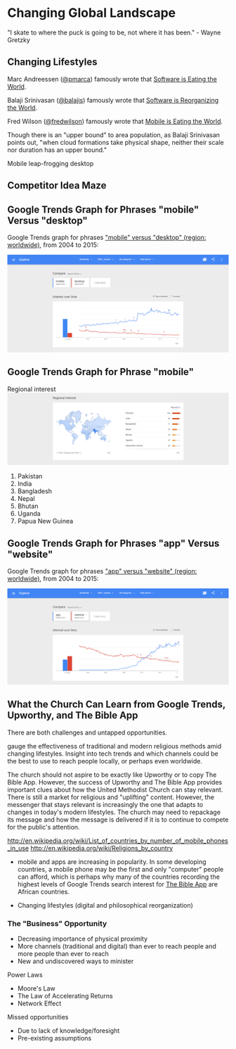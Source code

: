 # Changing Global Landscape

"I skate to where the puck is going to be, not where it has been." - Wayne Gretzky

## Changing Lifestyles

Marc Andreessen ([@pmarca](https://twitter.com/pmarca)) famously wrote that [Software is Eating the World](http://online.wsj.com/article/SB10001424053111903480904576512250915629460.html). 

Balaji Srinivasan ([@balajis](https://twitter.com/balajis)) famously wrote that [Software is Reorganizing the World](http://www.wired.com/2013/11/software-is-reorganizing-the-world-and-cloud-formations-could-lead-to-physical-nations). 

Fred Wilson ([@fredwilson](https://twitter.com/fredwilson)) famously wrote that [Mobile is Eating the World](http://www.avc.com/a_vc/2013/06/mobile-is-eating-the-world.html). 

Though there is an "upper bound" to area population, as Balaji Srinivasan points out, "when cloud formations take physical shape, neither their scale nor duration has an upper bound." 

Mobile leap-frogging desktop

## Competitor Idea Maze

## Google Trends Graph for Phrases "mobile" Versus "desktop"

Google Trends graph for phrases ["mobile" versus "desktop" (region: worldwide)](http://www.google.com/trends/explore#q=mobile%2C%20desktop&cmpt=q&tz=), from 2004 to 2015:

![](google-maps-and-trends/google-trends-mobile-versus-desktop.png)

## Google Trends Graph for Phrase "mobile" 

Regional interest
![](google-maps-and-trends/google-trends-mobile-regional-interest.png)

1. Pakistan
2. India
3. Bangladesh
4. Nepal
5. Bhutan
6. Uganda
7. Papua New Guinea

## Google Trends Graph for Phrases "app" Versus "website"

Google Trends graph for phrases ["app" versus "website" (region: worldwide)](http://www.google.com/trends/explore#q=app%2C%20website&cmpt=q&tz=), from 2004 to 2015:

![](google-maps-and-trends/google-trends-app-versus-website.png)




## What the Church Can Learn from Google Trends, Upworthy, and The Bible App 

There are both challenges and untapped opportunities. 

gauge the effectiveness of traditional and modern religious methods amid changing lifestyles. Insight into tech trends and which channels could be the best to use to reach people locally, or perhaps even worldwide.

The church should not aspire to be exactly like Upworthy or to copy The Bible App. However, the success of Upworthy and The Bible App provides important clues about how the United Methodist Church can stay relevant. There is still a market for religious and "uplifting" content. However, the messenger that stays relevant is increasingly the one that adapts to changes in today's modern lifestyles. The church may need to repackage its message and how the message is delivered if it is to continue to compete for the public's attention. 

http://en.wikipedia.org/wiki/List_of_countries_by_number_of_mobile_phones_in_use
http://en.wikipedia.org/wiki/Religions_by_country

* mobile and apps are increasing in popularity. In some developing countries, a mobile phone may be the first and only "computer" people can afford, which is perhaps why many of the countries recording the highest levels of Google Trends search interest for [The Bible App](the_bible_app_case_study.md) are African countries. 

* Changing lifestyles (digital and philosophical reorganization)

### The "Business" Opportunity
* Decreasing importance of physical proximity
* More channels (traditional and digital) than ever to reach people and more people than ever to reach
* New and undiscovered ways to minister

Power Laws
* Moore's Law
* The Law of Accelerating Returns
* Network Effect

Missed opportunities
* Due to lack of knowledge/foresight
* Pre-existing assumptions



